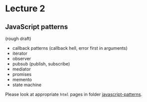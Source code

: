 # Lecture 2
## JavaScript patterns

(rough draft)

- callback patterns (callback hell, error first in arguments)
- iterator
- observer
- pubsub (publish, subscribe)
- mediator
- promises
- memento
- state machine

Please look at appropriate `html` pages in folder [javascript-patterns](https://github.com/valera-rozuvan/epam-school-javascript/tree/master/lectures/javascript-patterns).
